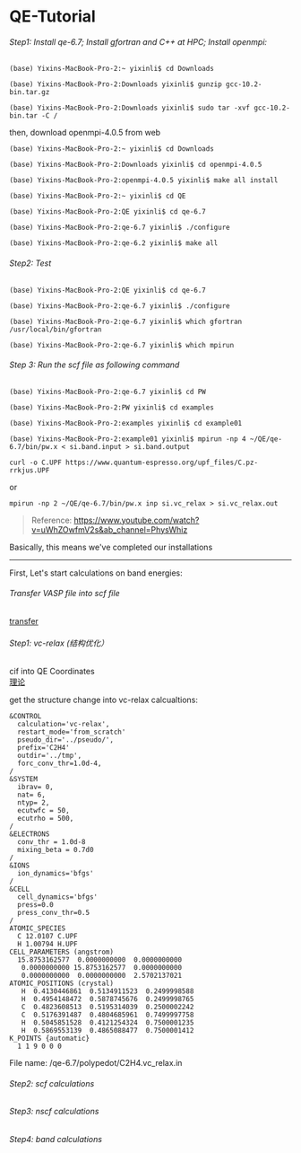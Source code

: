 # QE-Tutorial

###### Step1: Install qe-6.7; Install gfortran and C++ at HPC; Install openmpi:
```
(base) Yixins-MacBook-Pro-2:~ yixinli$ cd Downloads

(base) Yixins-MacBook-Pro-2:Downloads yixinli$ gunzip gcc-10.2-bin.tar.gz

(base) Yixins-MacBook-Pro-2:Downloads yixinli$ sudo tar -xvf gcc-10.2-bin.tar -C /
```

then, download openmpi-4.0.5 from web
```
(base) Yixins-MacBook-Pro-2:~ yixinli$ cd Downloads

(base) Yixins-MacBook-Pro-2:Downloads yixinli$ cd openmpi-4.0.5

(base) Yixins-MacBook-Pro-2:openmpi-4.0.5 yixinli$ make all install
```
```
(base) Yixins-MacBook-Pro-2:~ yixinli$ cd QE

(base) Yixins-MacBook-Pro-2:QE yixinli$ cd qe-6.7

(base) Yixins-MacBook-Pro-2:qe-6.7 yixinli$ ./configure

(base) Yixins-MacBook-Pro-2:qe-6.2 yixinli$ make all
```


###### Step2: Test
```
(base) Yixins-MacBook-Pro-2:QE yixinli$ cd qe-6.7

(base) Yixins-MacBook-Pro-2:qe-6.7 yixinli$ ./configure

(base) Yixins-MacBook-Pro-2:qe-6.7 yixinli$ which gfortran
/usr/local/bin/gfortran

(base) Yixins-MacBook-Pro-2:qe-6.7 yixinli$ which mpirun
```

###### Step 3: Run the scf file as following command
```
(base) Yixins-MacBook-Pro-2:qe-6.7 yixinli$ cd PW

(base) Yixins-MacBook-Pro-2:PW yixinli$ cd examples

(base) Yixins-MacBook-Pro-2:examples yixinli$ cd example01

(base) Yixins-MacBook-Pro-2:example01 yixinli$ mpirun -np 4 ~/QE/qe-6.7/bin/pw.x < si.band.input > si.band.output

curl -o C.UPF https://www.quantum-espresso.org/upf_files/C.pz-rrkjus.UPF
```
or 
```
mpirun -np 2 ~/QE/qe-6.7/bin/pw.x inp si.vc_relax > si.vc_relax.out
```
 > Reference: https://www.youtube.com/watch?v=uWhZOwfmV2s&ab_channel=PhysWhiz

Basically, this means we've completed our installations

----------------------------------------------------------------

First, Let's start calculations on band energies:

###### Transfer VASP file into scf file 

[transfer](http://www.densityflow.com/p2p.php)

###### Step1: vc-relax (结构优化）
cif into QE Coordinates  
[理论](https://www.bilibili.com/video/av32743444)

get the structure 
change into vc-relax calcualtions:
```
&CONTROL
  calculation='vc-relax', 
  restart_mode='from_scratch'
  pseudo_dir='../pseudo/', 
  prefix='C2H4'
  outdir='../tmp',  
  forc_conv_thr=1.0d-4, 
/
&SYSTEM
  ibrav= 0, 
  nat= 6, 
  ntyp= 2,  
  ecutwfc = 50, 
  ecutrho = 500,
/
&ELECTRONS
  conv_thr = 1.0d-8
  mixing_beta = 0.7d0
/
&IONS
  ion_dynamics='bfgs'
/
&CELL
  cell_dynamics='bfgs'
  press=0.0
  press_conv_thr=0.5
/
ATOMIC_SPECIES
  C 12.0107 C.UPF
  H 1.00794 H.UPF
CELL_PARAMETERS (angstrom)
  15.8753162577  0.0000000000  0.0000000000
   0.0000000000 15.8753162577  0.0000000000
   0.0000000000  0.0000000000  2.5702137021
ATOMIC_POSITIONS (crystal)
   H  0.4130446861  0.5134911523  0.2499998588
   H  0.4954148472  0.5878745676  0.2499998765
   C  0.4823608513  0.5195314039  0.2500002242
   C  0.5176391487  0.4804685961  0.7499997758
   H  0.5045851528  0.4121254324  0.7500001235
   H  0.5869553139  0.4865088477  0.7500001412
K_POINTS {automatic}
  1 1 9 0 0 0
  ```
  File name: /qe-6.7/polypedot/C2H4.vc_relax.in

###### Step2: scf calculations 


###### Step3: nscf calculations 
###### Step4: band calculations 

